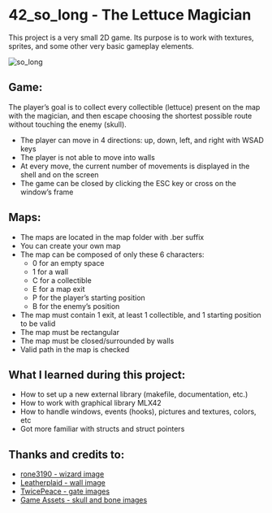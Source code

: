 # 42_so_long - The Lettuce Magician
This project is a very small 2D game. Its purpose is to work with textures, sprites, and some other very basic gameplay elements.

![so_long](https://github.com/m-bartos/42_so_long/assets/28412526/d26f6fce-0aa9-4d4f-b785-274825eb22d4)

## Game:
The player’s goal is to collect every collectible (lettuce) present on the map with the magician, and then escape
choosing the shortest possible route without touching the enemy (skull).
* The player can move in 4 directions: up, down, left, and right with WSAD keys
* The player is not able to move into walls
* At every move, the current number of movements is displayed in the shell and on the screen
* The game can be closed by clicking the ESC key or cross on the window’s frame 

## Maps:
* The maps are located in the map folder with .ber suffix
* You can create your own map
* The map can be composed of only these 6 characters:
  - 0 for an empty space
  - 1 for a wall
  - C for a collectible
  - E for a map exit
  - P for the player’s starting position
  - B for the enemy’s position
* The map must contain 1 exit, at least 1 collectible, and 1 starting position to
be valid
* The map must be rectangular
* The map must be closed/surrounded by walls
* Valid path in the map is checked

## What I learned during this project:
- How to set up a new external library (makefile, documentation, etc.)
- How to work with graphical library MLX42
- How to handle windows, events (hooks), pictures and textures, colors, etc
- Got more familiar with structs and struct pointers

## Thanks and credits to:
* [rone3190 - wizard image](https://rone3190.itch.io/wizard-128x128)
* [Leatherplaid - wall image](https://leatherplaid.itch.io/pixel-walls-and-floor-64x64-and-128x128)
* [TwicePeace - gate images](https://twicepeace.itch.io/rpg-maker-maps)
* [Game Assets - skull and bone images](https://free-game-assets.itch.io/free-undead-loot-game-icons?download)
